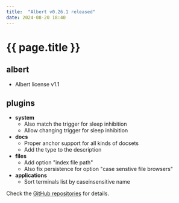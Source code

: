 ```yaml
---
title:  "Albert v0.26.1 released"
date: 2024-08-20 18:40
---
```


# {{ page.title }}

## albert
 
- Albert license v1.1

## plugins

- **system**
  - Also match the trigger for sleep inhibition
  - Allow changing trigger for sleep inhibition
- **docs**
  - Proper anchor support for all kinds of docsets
  - Add the type to the description
- **files**
  - Add option "index file path"
  - Also fix persistence for option "case senstive file browsers"
- **applications**
  - Sort terminals list by caseinsensitive name

Check the [GitHub repositories](https://github.com/albertlauncher/albert/commits/v0.26.1) for details.
